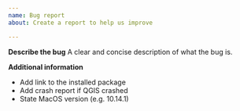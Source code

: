 ```yaml
---
name: Bug report
about: Create a report to help us improve

---
```


**Describe the bug**
A clear and concise description of what the bug is.

**Additional information**

- Add link to the installed package
- Add crash report if QGIS crashed
- State MacOS version (e.g. 10.14.1)
